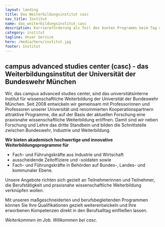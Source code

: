 ```yaml
---
layout: landing
title: Das Weiterbildungsinstitut casc
nav_title: Institut
name: das_weiterbildungsinstitut_casc
description: Karriereförderung als Teil des bunten Programms beim Tag der offenen Tür auf dem Campus der Universität der Bundeswehr München am 11. Juni 2016.
category: institut
tagline: Unser Service
hero: /media/hero/institut.jpg
footer: Institut
---
```


## campus advanced studies center (casc) - das Weiterbildungsinstitut der Universität der Bundeswehr München

Wir, das campus advanced studies center, sind das universitätsinterne Institut für wissenschaftliche Weiterbildung der Universität der Bundeswehr München. Seit 2008 entwickeln wir gemeinsam mit Professorinnen und Professoren unserer Universität und renommierten Kooperationspartnern attraktive Programme, die auf der Basis der aktuellen Forschung eine praxisnahe wissenschaftliche Weiterbildung eröffnen. Damit sind wir neben Forschung und Lehre das dritte Standbein und bilden die Schnittstelle zwischen Bundeswehr, Industrie und Weiterbildung.

**Wir bieten akademisch hochwertige und innovative Weiterbildungsprogramme für** 

* Fach- und Führungskräfte aus Industrie und Wirtschaft 
* ausscheidende Zeitoffiziere und -soldaten sowie
* Fach- und Führungskräfte in Behörden auf Bundes-, Landes- und kommunaler Ebene.

Unsere Angebote richten sich gezielt an Teilnehmerinnen und Teilnehmer, die Berufstätigkeit und praxisnahe wissenschaftliche Weiterbildung verknüpfen wollen.

Mit unseren maßgeschneiderten und berufsbegleitenden Programmen können Sie Ihre Qualifikationen gezielt weiterentwickeln und Ihre erworbenen Kompetenzen direkt in den Berufsalltag einfließen lassen.


*Weiterkommen im Job. Willkommen bei casc.*
